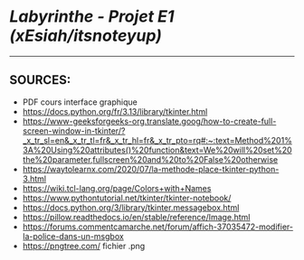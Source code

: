 # _Labyrinthe - Projet E1 (xEsiah/itsnoteyup)_

---

## **SOURCES:**

- PDF cours interface graphique
- https://docs.python.org/fr/3.13/library/tkinter.html
- https://www-geeksforgeeks-org.translate.goog/how-to-create-full-screen-window-in-tkinter/?_x_tr_sl=en&_x_tr_tl=fr&_x_tr_hl=fr&_x_tr_pto=rq#:~:text=Method%201%3A%20Using%20attributes()%20function&text=We%20will%20set%20the%20parameter,fullscreen%20and%20to%20False%20otherwise
- https://waytolearnx.com/2020/07/la-methode-place-tkinter-python-3.html
- https://wiki.tcl-lang.org/page/Colors+with+Names
- https://www.pythontutorial.net/tkinter/tkinter-notebook/
- https://docs.python.org/3/library/tkinter.messagebox.html
- https://pillow.readthedocs.io/en/stable/reference/Image.html
- https://forums.commentcamarche.net/forum/affich-37035472-modifier-la-police-dans-un-msgbox
- https://pngtree.com/ fichier .png

